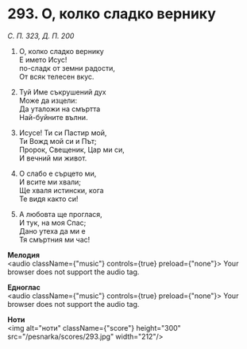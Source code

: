 # 293. О, колко сладко вернику

_С. П. 323, Д. П. 200_

1. О, колко сладко вернику  
Е името Исус!  
по-сладк от земни радости,  
От всяк телесен вкус.  

2. Туй Име съкрушений дух  
Може да изцели:  
Да уталожи на смъртта  
Най-буйните вълни.  

3. Исусе! Ти си Пастир мой,  
Ти Вожд мой си и Път;  
Пророк, Свещеник, Цар ми си,  
И вечний ми живот.  

4. О слабо е сърцето ми,  
И всите ми хвали;  
Ще хваля истински, кога  
Те видя както си!

5. А любовта ще проглася,  
И тук, на моя Спас;  
Дано утеха да ми е  
Тя смъртния ми час!

**Мелодия**  
<audio className={"music"} controls={true} preload={"none"}>
    <source src="/pesnarka/mp3/293.mp3" type="audio/mpeg"/>
    Your browser does not support the audio tag.
</audio>

**Едноглас**  
<audio className={"music"} controls={true} preload={"none"}>
    <source src="/pesnarka/transp/293.mp3" type="audio/mpeg"/>
    Your browser does not support the audio tag.
</audio>

**Ноти**  
<img alt="ноти" className={"score"} height="300" src="/pesnarka/scores/293.jpg" width="212"/>

